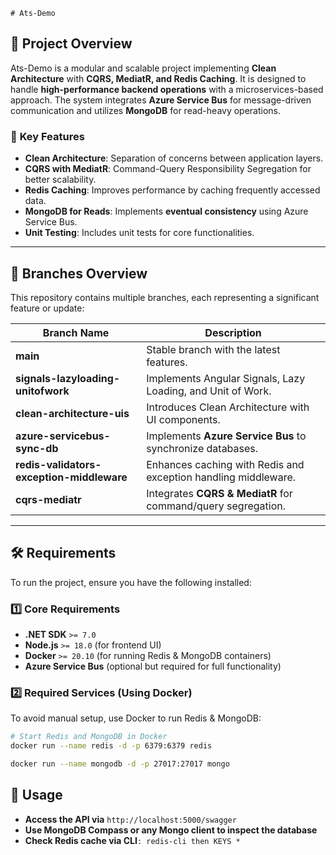     # Ats-Demo

## 🚀 Project Overview
Ats-Demo is a modular and scalable project implementing **Clean Architecture** with **CQRS, MediatR, and Redis Caching**. It is designed to handle **high-performance backend operations** with a microservices-based approach. The system integrates **Azure Service Bus** for message-driven communication and utilizes **MongoDB** for read-heavy operations.

### 🔹 **Key Features**
- **Clean Architecture**: Separation of concerns between application layers.
- **CQRS with MediatR**: Command-Query Responsibility Segregation for better scalability.
- **Redis Caching**: Improves performance by caching frequently accessed data.
- **MongoDB for Reads**: Implements **eventual consistency** using Azure Service Bus.
- **Unit Testing**: Includes unit tests for core functionalities.

---
## 📂 **Branches Overview**
This repository contains multiple branches, each representing a significant feature or update:

| Branch Name                              | Description |
|------------------------------------------|------------------------------------------------|
| **main**                                 | Stable branch with the latest features. |
| **signals-lazyloading-unitofwork**       | Implements Angular Signals, Lazy Loading, and Unit of Work. |
| **clean-architecture-uis**               | Introduces Clean Architecture with UI components. |
| **azure-servicebus-sync-db**             | Implements **Azure Service Bus** to synchronize databases. |
| **redis-validators-exception-middleware** | Enhances caching with Redis and exception handling middleware. |
| **cqrs-mediatr**                         | Integrates **CQRS & MediatR** for command/query segregation. |

---
## 🛠️ **Requirements**
To run the project, ensure you have the following installed:

### **1️⃣ Core Requirements**
- **.NET SDK** `>= 7.0`
- **Node.js** `>= 18.0` (for frontend UI)
- **Docker** `>= 20.10` (for running Redis & MongoDB containers)
- **Azure Service Bus** (optional but required for full functionality)

### **2️⃣ Required Services** (Using Docker)
To avoid manual setup, use Docker to run Redis & MongoDB:

```bash
# Start Redis and MongoDB in Docker
docker run --name redis -d -p 6379:6379 redis

docker run --name mongodb -d -p 27017:27017 mongo
```

## 📖 **Usage**
- **Access the API via** `http://localhost:5000/swagger`
- **Use MongoDB Compass or any Mongo client to inspect the database**
- **Check Redis cache via CLI**`: redis-cli then KEYS *`
